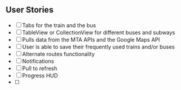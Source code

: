 ## User Stories

- [ ] Tabs for the train and the bus
- [ ] TableView or CollectionView for different buses and subways
- [ ] Pulls data from the MTA APIs and the Google Maps API
- [ ] User is able to save their frequently used trains and/or buses
- [ ] Alternate routes functionality
- [ ] Notifications
- [ ] Pull to refresh
- [ ] Progress HUD
- [ ] 
